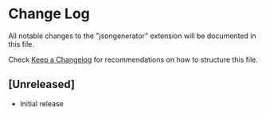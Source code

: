 # Change Log

All notable changes to the "jsongenerator" extension will be documented in this file.

Check [Keep a Changelog](https://keepachangelog.com/) for recommendations on how to structure this file.

## [Unreleased]

- Initial release